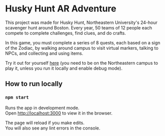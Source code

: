 # Husky Hunt AR Adventure

This project was made for Husky Hunt, Northeastern University's 24-hour scavenger hunt around Boston. Every year, 50 teams of 12 people each compete to complete challenges, find clues, and do crafts.

In this game, you must complete a series of 8 quests, each based on a sign of the Zodiac, by walking around campus to visit virtual markers, talking to NPCs, and collecting and using items.

Try it out for yourself [here](https://hh-ar-adventure.vercel.app/) (you need to be on the Northeastern campus to play it, unless you run it locally and enable debug mode).

## How to run locally

### `npm start`

Runs the app in development mode.\
Open [http://localhost:3000](http://localhost:3000) to view it in the browser.

The page will reload if you make edits.\
You will also see any lint errors in the console.

